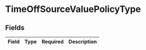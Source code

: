 # TimeOffSourceValuePolicyType


## Fields

| Field       | Type        | Required    | Description |
| ----------- | ----------- | ----------- | ----------- |
